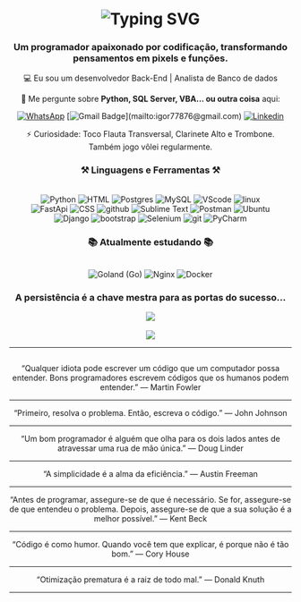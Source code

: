<h1 align="center">
    <img src="https://readme-typing-svg.herokuapp.com?font=Cambria&weight=500&size=31&duration=1000&pause=1000&color=199EFF&center=true&random=false&width=435&lines=Hello+world+%F0%9F%91%8B;Eu+sou+Igor.;%C3%89+um+prazer+te-lo(a)+por+aqui!" alt="Typing SVG" />
</h1>

<h3 align="center">Um programador apaixonado por codificação, transformando pensamentos em pixels e funções.</h3>

<div align="center">
    
💻 Eu sou um desenvolvedor Back-End | Analista de Banco de dados

💬 Me pergunte sobre **Python, SQL Server, VBA... ou outra coisa** aqui:

<div align="center"> 
  
  [![WhatsApp](https://img.shields.io/badge/WhatsApp-25D366.svg?style=for-the-badge&logo=WhatsApp&logoColor=white&style=social)](https://api.whatsapp.com/send/?phone=5511972339756&text&type=phone_number&app_absent=0)
  [![Gmail Badge](https://img.shields.io/badge/-Email_(igor77876@gmail.com)-006bed?style=flat-square&logo=Gmail&logoColor=white&link=mailto:igor77876@gmail.com)](mailto:igor77876@gmail.com)
  [![Linkedin](https://img.shields.io/badge/-Linkedin-blue?style=flat-square&logo=Linkedin&logoColor=white&link=https://www.linkedin.com/in/igor-santos-b0b815247/)](https://www.linkedin.com/in/igor-santos-b0b815247/)

  
</div>
⚡ Curiosidade: Toco Flauta Transversal, Clarinete Alto e Trombone. Também jogo vôlei regularmente.
 
<h3 align="center">⚒️ Linguagens e Ferramentas ⚒️</h2>
<br/>
<div align="center">
    <img src="https://skillicons.dev/icons?i=python" title="Python"/>
    <img src="https://skillicons.dev/icons?i=html" title="HTML"/>
    <img src="https://skillicons.dev/icons?i=postgres" title="Postgres"/>
    <img src="https://skillicons.dev/icons?i=mysql" title="MySQL"/>
    <img src="https://skillicons.dev/icons?i=vscode" title="VScode"/>
    <img src="https://skillicons.dev/icons?i=linux" title="linux"/>
    <br>
    <img src="https://skillicons.dev/icons?i=fastapi" title="FastApi"/>
    <img src="https://skillicons.dev/icons?i=css" title="CSS"/>
    <img src="https://skillicons.dev/icons?i=github" title="github"/>
    <img src="https://skillicons.dev/icons?i=sublime" title="Sublime Text"/>
    <img src="https://skillicons.dev/icons?i=postman" title="Postman"/>
    <img src="https://skillicons.dev/icons?i=ubuntu" title="Ubuntu"/>
    <br>
    <img src="https://skillicons.dev/icons?i=django" title="Django"/>
    <img src="https://skillicons.dev/icons?i=bootstrap" title="bootstrap"/>
    <img src="https://skillicons.dev/icons?i=selenium" title="Selenium"/>
    <img src="https://skillicons.dev/icons?i=git" title="git"/>
    <img src="https://skillicons.dev/icons?i=pycharm" title="PyCharm"/>
    <br>
</div>
<h3 align="center">📚 Atualmente estudando 📚</h3>
<br/>
<div align="center">
    <img src="https://skillicons.dev/icons?i=go" title="Goland (Go)"/>
    <img src="https://skillicons.dev/icons?i=nginx" title="Nginx"/>
    <img src="https://skillicons.dev/icons?i=docker" title="Docker"/>
</div>
<div>
   <h3 align="center">A persistência é a chave mestra para as portas do sucesso...</h3>
   <!--![](https://github-readme-streak-stats.herokuapp.com/?user=IgorSantRocha&theme=github_dark&hide_border=false)<br/><br/>-->
    
   ![](https://github-readme-stats.vercel.app/api/top-langs/?username=IgorSantRocha&theme=github_dark&hide_border=true&include_all_commits=true&count_private=false&layout=compact)<br/><br/>
   ![](https://github-profile-summary-cards.vercel.app/api/cards/profile-details?username=IgorSantRocha&theme=github_dark)
<hr/>
<div align="center" style="position: relative; width: 100%; height: 150px;">
  <div style="position: absolute; width: 100%; height: 100%; animation: fade 20s infinite;">
    <p>“Qualquer idiota pode escrever um código que um computador possa entender. Bons programadores escrevem códigos que os humanos podem entender.” — Martin Fowler</p>
    <hr/>
    <p>“Primeiro, resolva o problema. Então, escreva o código.” — John Johnson</p>
    <hr/>
    <p>“Um bom programador é alguém que olha para os dois lados antes de atravessar uma rua de mão única.” — Doug Linder</p>
    <hr/>
    <p>“A simplicidade é a alma da eficiência.” — Austin Freeman</p>
    <hr/>
    <p>“Antes de programar, assegure-se de que é necessário. Se for, assegure-se de que entendeu o problema. Depois, assegure-se de que a sua solução é a melhor possível.” — Kent Beck</p>
    <hr/>
    <p>“Código é como humor. Quando você tem que explicar, é porque não é tão bom.” — Cory House</p>
    <hr/>
    <p>“Otimização prematura é a raiz de todo mal.” — Donald Knuth</p>
    <hr/>
  </div>
</div>
